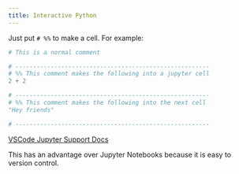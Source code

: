 ```yaml
---
title: Interactive Python
---
```


Just put `# %%` to make a cell. For example:

```python
# This is a normal comment

# -------------------------------------------------------
# %% This comment makes the following into a jupyter cell
2 + 2

# -------------------------------------------------------
# %% This comment makes the following into the next cell
"Hey friends"

# -------------------------------------------------------
```

[VSCode Jupyter Support Docs](https://code.visualstudio.com/docs/python/jupyter-support-py)

This has an advantage over Jupyter Notebooks because it is easy to version control.
